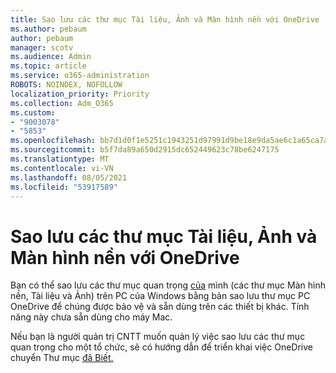 ```yaml
---
title: Sao lưu các thư mục Tài liệu, Ảnh và Màn hình nền với OneDrive
ms.author: pebaum
author: pebaum
manager: scotv
ms.audience: Admin
ms.topic: article
ms.service: o365-administration
ROBOTS: NOINDEX, NOFOLLOW
localization_priority: Priority
ms.collection: Adm_O365
ms.custom:
- "9003078"
- "5853"
ms.openlocfilehash: bb7d1d0f1e5251c1943251d97991d9be18e9da5ae6c1a65ca7aa5eb32ba7dece
ms.sourcegitcommit: b5f7da89a650d2915dc652449623c78be6247175
ms.translationtype: MT
ms.contentlocale: vi-VN
ms.lasthandoff: 08/05/2021
ms.locfileid: "53917589"
---
```

# <a name="back-up-your-documents-pictures-and-desktop-folders-with-onedrive"></a>Sao lưu các thư mục Tài liệu, Ảnh và Màn hình nền với OneDrive

Bạn có thể sao lưu các thư mục quan trọng [của](https://support.office.com/article/d61a7930-a6fb-4b95-b28a-6552e77c3057) mình (các thư mục Màn hình nền, Tài liệu và Ảnh) trên PC của Windows bằng bản sao lưu thư mục PC OneDrive để chúng được bảo vệ và sẵn dùng trên các thiết bị khác. Tính năng này chưa sẵn dùng cho máy Mac.  

Nếu bạn là người quản trị CNTT muốn quản lý việc sao lưu các thư mục quan trọng cho một tổ chức, sẽ có hướng dẫn để triển khai việc OneDrive chuyển Thư mục [đã Biết.](https://docs.microsoft.com/onedrive/redirect-known-folders)
